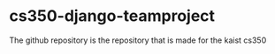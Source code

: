 # cs350-django-teamproject
The github repository is the repository that is made for the kaist cs350
